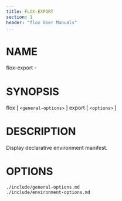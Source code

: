 ```yaml
---
title: FLOX-EXPORT
section: 1
header: "flox User Manuals"
...
```



# NAME

flox-export -

# SYNOPSIS

flox [ `<general-options>` ] export [ `<options>` ]

# DESCRIPTION

Display declarative environment manifest.

# OPTIONS

```{.include}
./include/general-options.md
./include/environment-options.md
```
